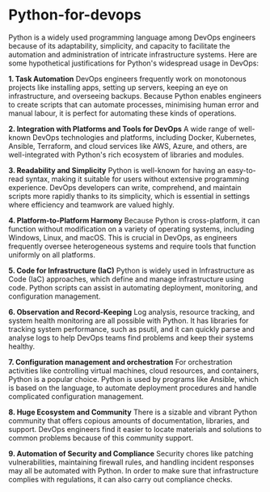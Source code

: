 # Python-for-devops

Python is a widely used programming language among DevOps engineers because of its adaptability, simplicity, and capacity to facilitate the automation and administration of intricate infrastructure systems. Here are some hypothetical justifications for Python's widespread usage in DevOps:

**1. Task Automation**
DevOps engineers frequently work on monotonous projects like installing apps, setting up servers, keeping an eye on infrastructure, and overseeing backups. Because Python enables engineers to create scripts that can automate processes, minimising human error and manual labour, it is perfect for automating these kinds of operations.

**2. Integration with Platforms and Tools for DevOps**
A wide range of well-known DevOps technologies and platforms, including Docker, Kubernetes, Ansible, Terraform, and cloud services like AWS, Azure, and others, are well-integrated with Python's rich ecosystem of libraries and modules.

**3. Readability and Simplicity**
Python is well-known for having an easy-to-read syntax, making it suitable for users without extensive programming experience. DevOps developers can write, comprehend, and maintain scripts more rapidly thanks to its simplicity, which is essential in settings where efficiency and teamwork are valued highly.

**4. Platform-to-Platform Harmony**
Because Python is cross-platform, it can function without modification on a variety of operating systems, including Windows, Linux, and macOS. This is crucial in DevOps, as engineers frequently oversee heterogeneous systems and require tools that function uniformly on all platforms.

**5. Code for Infrastructure (IaC)**
Python is widely used in Infrastructure as Code (IaC) approaches, which define and manage infrastructure using code. Python scripts can assist in automating deployment, monitoring, and configuration management.

**6. Observation and Record-Keeping**
Log analysis, resource tracking, and system health monitoring are all possible with Python. It has libraries for tracking system performance, such as psutil, and it can quickly parse and analyse logs to help DevOps teams find problems and keep their systems healthy.

**7. Configuration management and orchestration**
For orchestration activities like controlling virtual machines, cloud resources, and containers, Python is a popular choice. Python is used by programs like Ansible, which is based on the language, to automate deployment procedures and handle complicated configuration management.

**8. Huge Ecosystem and Community**
There is a sizable and vibrant Python community that offers copious amounts of documentation, libraries, and support. DevOps engineers find it easier to locate materials and solutions to common problems because of this community support.

**9. Automation of Security and Compliance**
Security chores like patching vulnerabilities, maintaining firewall rules, and handling incident responses may all be automated with Python. In order to make sure that infrastructure complies with regulations, it can also carry out compliance checks.

